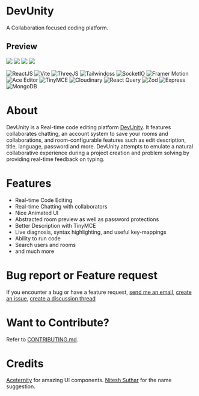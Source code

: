 # DevUnity

A Collaboration focused coding platform.

## Preview

[![](https://github.com/m4dd0c/DevUnity/images/home.png)](https://devunity.netlify.app/)
[![](https://github.com/m4dd0c/DevUnity/images/profile.png)](https://devunity.netlify.app/)
[![](https://github.com/m4dd0c/DevUnity/images/desc.png)](https://devunity.netlify.app/)
[![](https://github.com/m4dd0c/DevUnity/images/editor.png)](https://devunity.netlify.app/)

![ReactJS](https://img.shields.io/badge/React.js-blue?style=for-the-badge&logo=react&logoColor=white)
![Vite](https://img.shields.io/badge/Vite-yellow?style=for-the-badge&logo=Vite&logoColor=white)
![ThreeJS](https://img.shields.io/badge/three-js?style=for-the-badge&logo=three.js&logoColor=white)
![Tailwindcss](https://img.shields.io/badge/tailwindcss-blue?style=for-the-badge&logo=tailwindcss&logoColor=white)
![SocketIO](https://img.shields.io/badge/SocketIO-black?style=for-the-badge&logo=socket.io&logoColor=white)
![Framer Motion](https://img.shields.io/badge/framer_motion-purple?style=for-the-badge&logo=framermotion&logoColor=white)
![Ace Editor](https://img.shields.io/badge/ace_editor-u?style=for-the-badge&logo=aceeditor&logoColor=white)
![TinyMCE](https://img.shields.io/badge/tinyMCE-blue?style=for-the-badge&logo=tinymce&logoColor=white)
![Cloudinary](https://img.shields.io/badge/cloudinary-red?style=for-the-badge&logo=cloudinary&logoColor=white)
![React Query](https://img.shields.io/badge/React_Query-maroon?style=for-the-badge&logo=reactquery&logoColor=white)
![Zod](https://img.shields.io/badge/-Zod-3E67B1?style=for-the-badge&logo=zod&logoColor=white)
![Express](https://img.shields.io/badge/-Express-373737?style=for-the-badge&logo=Express&logoColor=white)
![MongoDB](https://img.shields.io/badge/-MongoDB-13aa52?style=for-the-badge&logo=mongodb&logoColor=white)

# About

DevUnity is a Real-time code editing platform [DevUnity](https://www.devunity.netlify.app). It features collaborates chatting, an account system to save your rooms and collaborations, and room-configurable features such as edit description, title, language, password and more. DevUnity attempts to emulate a natural collaborative experience during a project creation and problem solving by providing real-time feedback on typing.

# Features

- Real-time Code Editing
- Real-time Chatting with collaborators
- Nice Animated UI
- Abstracted room preview as well as password protections
- Better Description with TinyMCE
- Live diagnosis, syntax highlighting, and useful key-mappings
- Ability to run code
- Search users and rooms
- and much more

# Bug report or Feature request

If you encounter a bug or have a feature request, [send me an email](mailto:m4dd0x078@gmail.com), [create an issue](https://github.com/m4dd0c/DevUnity/issues), [create a discussion thread](https://github.com/m4dd0c/DevUnity/discussions)

# Want to Contribute?

Refer to [CONTRIBUTING.md](./CONTRIBUTING.md).

# Credits

[Aceternity](https://www.aceternity.ui) for amazing UI components.
[Nitesh Suthar](https://github.com/nitesh098suthar) for the name suggestion.

<!--
All of the [contributors](https://github.com/m4dd0c/DevUnity/graphs/contributors) have helped implement various features, add themes, fix bugs, and more.
-->

<!--
# Support

If you wish to support further development and feel extra awesome, you can [donate](https://ko-fi.com/monkeytype), [become a Patron](https://www.patreon.com/monkeytype) or [buy a t-shirt](https://www.monkeytype.store/).
-->
